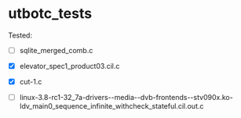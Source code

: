 # utbotc_tests

Tested:

- [ ] sqlite_merged_comb.c
- [x] elevator_spec1_product03.cil.c
- [x] cut-1.c
- [ ] linux-3.8-rc1-32_7a-drivers--media--dvb-frontends--stv090x.ko-ldv_main0_sequence_infinite_withcheck_stateful.cil.out.c

